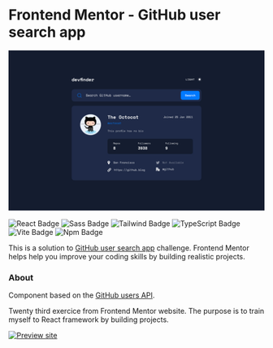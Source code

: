 # Frontend Mentor - GitHub user search app

![ GitHub user search app challenge on Frontend Mentor](/ressources/desktop-design.jpg)

![React Badge](https://img.shields.io/badge/React-61DAFB?style=flat-square&logo=react&logoColor=black) ![Sass Badge](https://img.shields.io/badge/Scss-CC6699?style=flat-square&logo=sass&logoColor=white) ![Tailwind Badge](https://img.shields.io/badge/Tailwind-06B6D4?style=flat-square&logo=tailwindcss&logoColor=white) ![TypeScript Badge](https://img.shields.io/badge/TypeScript-3178C6?style=flat-square&logo=typescript&logoColor=white) ![Vite Badge](https://img.shields.io/badge/Vite-646CFF?style=flat-square&logo=vite&logoColor=white) ![Npm Badge](https://img.shields.io/badge/npm-CB3837?style=flat-square&logo=npm&logoColor=white)

This is a solution to [GitHub user search app](https://www.frontendmentor.io/challenges/github-user-search-app-Q09YOgaH6) challenge. Frontend Mentor helps help you improve your coding skills by building realistic projects.

### About

Component based on the [GitHub users API](https://docs.github.com/en/rest/reference/users#get-a-user).

Twenty third exercice from Frontend Mentor website. The purpose is to train myself to React framework by building projects.

[![Preview site](https://img.shields.io/badge/Site%20web--e1e3f0?style=for-the-badge&logo=InternetExplorer&logoColor=white)](https://florianjourde.com/)
